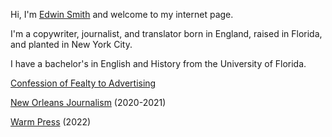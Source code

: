 Hi, I'm [Edwin Smith](http://linkedin.com/in/edwinlsmith/) and welcome to my internet page. 

I'm a copywriter, journalist, and translator born in England, raised in Florida, and planted in New York City.

I have a bachelor's in English and History from the University of Florida.

[Confession of Fealty to Advertising](https://github.com/Parquetry/parquetry.github.io/blob/main/aboutme.md)

[New Orleans Journalism](https://github.com/Parquetry/parquetry.github.io/blob/main/New%20Orleans%20journlism.pdf) (2020-2021)

[Warm Press](deepsuburb.com) (2022)
